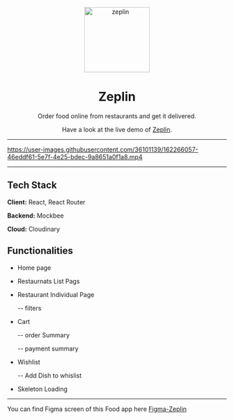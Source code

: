 <div align="center">

<img alt="zeplin" src="https://res.cloudinary.com/dwhsfh3sc/image/upload/v1649315439/Offers-imgs/zeplin-logo_onlqhj.png" width="150px" height="150px" />

# Zeplin

Order food online from restaurants and get it delivered.
 
 Have a look at the live demo of [Zeplin](https://zeplinskitchen.netlify.app/).

</div>

---



https://user-images.githubusercontent.com/36101139/162266057-46eddf61-5e7f-4e25-bdec-9a8651a0f1a8.mp4



---
## Tech Stack

**Client:** React, React Router

**Backend:** Mockbee

**Cloud:** Cloudinary 


## Functionalities

- Home page

- Restaurnats List Pags

- Restaurant Individual Page

   -- filters


- Cart
   
   -- order Summary
   
   -- payment summary

-  Wishlist

    -- Add Dish to whislist


- Skeleton Loading


---

You can find Figma screen of this Food app here  [Figma-Zeplin](https://www.figma.com/file/rkUSx6jmX3kbJuc4bKgifI/Zeplin-Food-app?node-id=0%3A1)
